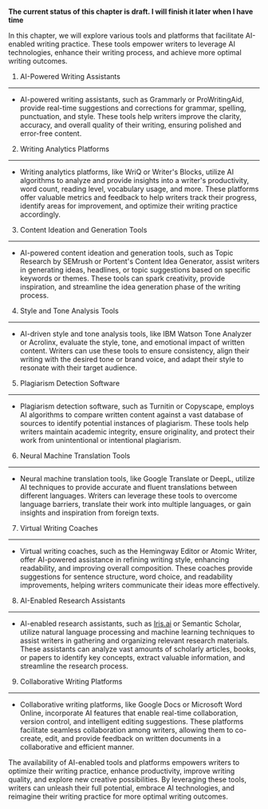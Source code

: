 **The current status of this chapter is draft. I will finish it later when I have time**

In this chapter, we will explore various tools and platforms that facilitate AI-enabled writing practice. These tools empower writers to leverage AI technologies, enhance their writing process, and achieve more optimal writing outcomes.

1. AI-Powered Writing Assistants
--------------------------------

* AI-powered writing assistants, such as Grammarly or ProWritingAid, provide real-time suggestions and corrections for grammar, spelling, punctuation, and style. These tools help writers improve the clarity, accuracy, and overall quality of their writing, ensuring polished and error-free content.

2. Writing Analytics Platforms
------------------------------

* Writing analytics platforms, like WriQ or Writer's Blocks, utilize AI algorithms to analyze and provide insights into a writer's productivity, word count, reading level, vocabulary usage, and more. These platforms offer valuable metrics and feedback to help writers track their progress, identify areas for improvement, and optimize their writing practice accordingly.

3. Content Ideation and Generation Tools
----------------------------------------

* AI-powered content ideation and generation tools, such as Topic Research by SEMrush or Portent's Content Idea Generator, assist writers in generating ideas, headlines, or topic suggestions based on specific keywords or themes. These tools can spark creativity, provide inspiration, and streamline the idea generation phase of the writing process.

4. Style and Tone Analysis Tools
--------------------------------

* AI-driven style and tone analysis tools, like IBM Watson Tone Analyzer or Acrolinx, evaluate the style, tone, and emotional impact of written content. Writers can use these tools to ensure consistency, align their writing with the desired tone or brand voice, and adapt their style to resonate with their target audience.

5. Plagiarism Detection Software
--------------------------------

* Plagiarism detection software, such as Turnitin or Copyscape, employs AI algorithms to compare written content against a vast database of sources to identify potential instances of plagiarism. These tools help writers maintain academic integrity, ensure originality, and protect their work from unintentional or intentional plagiarism.

6. Neural Machine Translation Tools
-----------------------------------

* Neural machine translation tools, like Google Translate or DeepL, utilize AI techniques to provide accurate and fluent translations between different languages. Writers can leverage these tools to overcome language barriers, translate their work into multiple languages, or gain insights and inspiration from foreign texts.

7. Virtual Writing Coaches
--------------------------

* Virtual writing coaches, such as the Hemingway Editor or Atomic Writer, offer AI-powered assistance in refining writing style, enhancing readability, and improving overall composition. These coaches provide suggestions for sentence structure, word choice, and readability improvements, helping writers communicate their ideas more effectively.

8. AI-Enabled Research Assistants
---------------------------------

* AI-enabled research assistants, such as [Iris.ai](http://Iris.ai) or Semantic Scholar, utilize natural language processing and machine learning techniques to assist writers in gathering and organizing relevant research materials. These assistants can analyze vast amounts of scholarly articles, books, or papers to identify key concepts, extract valuable information, and streamline the research process.

9. Collaborative Writing Platforms
----------------------------------

* Collaborative writing platforms, like Google Docs or Microsoft Word Online, incorporate AI features that enable real-time collaboration, version control, and intelligent editing suggestions. These platforms facilitate seamless collaboration among writers, allowing them to co-create, edit, and provide feedback on written documents in a collaborative and efficient manner.

The availability of AI-enabled tools and platforms empowers writers to optimize their writing practice, enhance productivity, improve writing quality, and explore new creative possibilities. By leveraging these tools, writers can unleash their full potential, embrace AI technologies, and reimagine their writing practice for more optimal writing outcomes.
